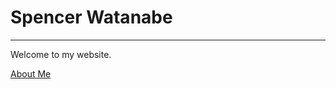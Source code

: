 <body>
 	<h1>Spencer Watanabe</h1>
<hr>
 
 <p>Welcome to my website.</p>
 <a href="/about.md">About Me</a>
